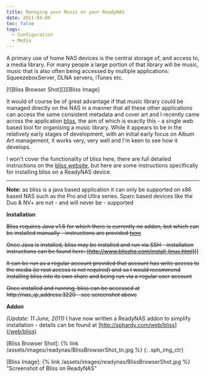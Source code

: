```yaml
---
title: Managing your Music on your ReadyNAS
date: 2011-04-06
toc: false
tags:
  - Configuration
  - Media
---
```


A primary use of home NAS devices is the central storage of, and access to, a media library. For many people a large portion of that library will be music, music that is also often being accessed by multiple applications: SqueezeboxServer, DLNA servers, iTunes etc.

[![Bliss Browser Shot][]][Bliss Image]

It would of course be of great advantage if that music library could be managed directly on the NAS in a manner that all these other applications can access the same consistent metadata and cover art and I recently came across the application [bliss][BlissHQ], the aim of which is exactly this - a single web based tool for organising a music library. While it appears to be in the relatively early stages of development, with an initial early focus on Album Art management, it works very, very well and I'm keen to see how it develops.

I won't cover the functionality of bliss here, there are full detailed instructions on the [bliss website][BlissHQ], but here are some instructions specifically for installing bliss on a ReadyNAS device.

****
**Note:** as bliss is a java based application it can only be supported on x86 based NAS such as the Pro and Ultra series. Sparc based devices like the Duo & NV+ are not - and will never be - supported

**Installation**

<del>Bliss requires Java v1.6 for which there is currently no addon, but which can be installed manually - instructions are provided [here](/web/readynas/installing-java-on-x86-readynas/)</del>

<del>Once Java is installed, bliss may be installed and run via SSH - installation instructions can be found here: [http://www.blisshq.com/install-linux.html][]</del>

<del>It can be run as a regular account provided that account has write access to the media (ie root access is not required) and so I would recommend installing bliss into its own share and being run via a regular user account</del>

<del>Once installed and running, bliss can be accessed at http://nas_ip_address:3220 - see screenshot above</del>

**Addon**

_(Update: 11 June, 2011)_ I have now written a ReadyNAS addon to simplify installation - details can be found at [http://sphardy.com/web/bliss](/web/bliss)

[BlissHQ]: http://blisshq.com

[http://www.blisshq.com/install-linux.html]: http://www.blisshq.com/install-linux.html

[Bliss Browser Shot]: {% link /assets/images/readynas/BlissBrowserShot_tn.jpg %}
{: .sph_img_ctr}

[Bliss Image]: {% link /assets/images/readynas/BlissBrowserShot.jpg %} "Screenshot of Bliss on ReadyNAS"


